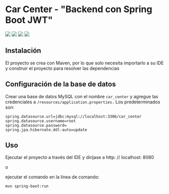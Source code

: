 # Car Center - "Backend con Spring Boot JWT"

![](https://img.shields.io/badge/java_8-✓-blue.svg)
![](https://img.shields.io/badge/spring_boot-✓-blue.svg)
![](https://img.shields.io/badge/mysql-✓-blue.svg)
![](https://img.shields.io/badge/jwt-✓-blue.svg)

## Instalación
El proyecto se crea con Maven, por lo que solo necesita importarlo a su IDE y construir el proyecto para resolver las dependencias

## Configuración de la base de datos

Crear una base de datos MySQL con el nombre `car_center` y agregue las credenciales a `/resources/application.properties.`
Los predeterminados son:

```
spring.datasource.url=jdbc:mysql://localhost:3306/car_center
spring.datasource.username=root
spring.datasource.password=
spring.jpa.hibernate.ddl-auto=update
```

## Uso

Ejecutar el proyecto a través del IDE y diríjase a http: // localhost: 8080

o

ejecutar el comando en la línea de comando:

```
mvn spring-boot:run
```